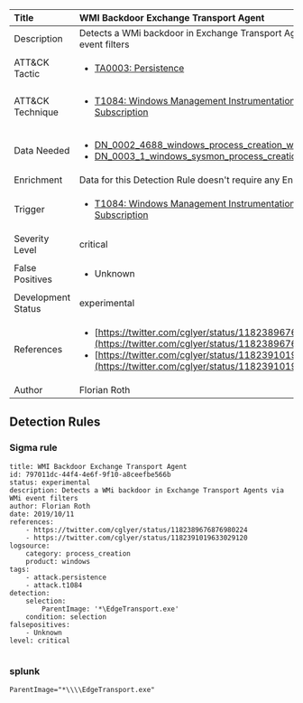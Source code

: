 | Title                | WMI Backdoor Exchange Transport Agent                                                                                                                                                 |
|:---------------------|:------------------------------------------------------------------------------------------------------------------------------------------------------------|
| Description          | Detects a WMi backdoor in Exchange Transport Agents via WMi event filters                                                                                                                                           |
| ATT&amp;CK Tactic    |  <ul><li>[TA0003: Persistence](https://attack.mitre.org/tactics/TA0003)</li></ul>  |
| ATT&amp;CK Technique | <ul><li>[T1084: Windows Management Instrumentation Event Subscription](https://attack.mitre.org/techniques/T1084)</li></ul>  |
| Data Needed          | <ul><li>[DN_0002_4688_windows_process_creation_with_commandline](../Data_Needed/DN_0002_4688_windows_process_creation_with_commandline.md)</li><li>[DN_0003_1_windows_sysmon_process_creation](../Data_Needed/DN_0003_1_windows_sysmon_process_creation.md)</li></ul>  |
| Enrichment           |  Data for this Detection Rule doesn't require any Enrichments.  |
| Trigger              | <ul><li>[T1084: Windows Management Instrumentation Event Subscription](../Triggers/T1084.md)</li></ul>  |
| Severity Level       | critical |
| False Positives      | <ul><li>Unknown</li></ul>  |
| Development Status   | experimental |
| References           | <ul><li>[https://twitter.com/cglyer/status/1182389676876980224](https://twitter.com/cglyer/status/1182389676876980224)</li><li>[https://twitter.com/cglyer/status/1182391019633029120](https://twitter.com/cglyer/status/1182391019633029120)</li></ul>  |
| Author               | Florian Roth |


## Detection Rules

### Sigma rule

```
title: WMI Backdoor Exchange Transport Agent
id: 797011dc-44f4-4e6f-9f10-a8ceefbe566b
status: experimental
description: Detects a WMi backdoor in Exchange Transport Agents via WMi event filters
author: Florian Roth
date: 2019/10/11
references:
    - https://twitter.com/cglyer/status/1182389676876980224
    - https://twitter.com/cglyer/status/1182391019633029120
logsource:
    category: process_creation
    product: windows
tags:
    - attack.persistence
    - attack.t1084
detection:
    selection: 
        ParentImage: '*\EdgeTransport.exe'
    condition: selection
falsepositives:
    - Unknown
level: critical


```





### splunk
    
```
ParentImage="*\\\\EdgeTransport.exe"
```



